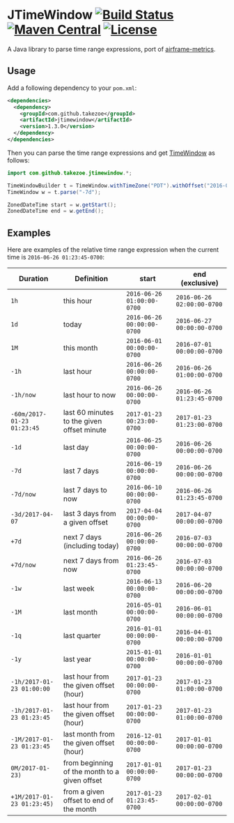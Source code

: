 # JTimeWindow [![Build Status](https://travis-ci.org/takezoe/jtimewindow.svg?branch=master)](https://travis-ci.org/takezoe/jtimewindow) [![Maven Central](https://maven-badges.herokuapp.com/maven-central/com.github.takezoe/jtimewindow/badge.svg)](https://maven-badges.herokuapp.com/maven-central/com.github.takezoe/jtimewindow) [![License](https://img.shields.io/badge/License-Apache%202.0-blue.svg)](https://github.com/takezoe/jtimewindow/blob/master/LICENSE)

A Java library to parse time range expressions, port of [airframe-metrics](https://github.com/wvlet/airframe/tree/master/airframe-metrics).

## Usage

Add a following dependency to your `pom.xml`:

```xml
<dependencies>
  <dependency>
    <groupId>com.github.takezoe</groupId>
    <artifactId>jtimewindow</artifactId>
    <version>1.3.0</version>
  </dependency>
</dependencies>
```

Then you can parse the time range expressions and get [TimeWindow](https://github.com/takezoe/jtimewindow/blob/master/src/main/java/com/github/takezoe/jtimewindow/TimeWindow.java) as follows:

```java
import com.github.takezoe.jtimewindow.*;

TimeWindowBuilder t = TimeWindow.withTimeZone("PDT").withOffset("2016-06-26 01:23:45-0700");
TimeWindow w = t.parse("-7d");

ZonedDateTime start = w.getStart();
ZonedDateTime end = w.getEnd();
```

## Examples

Here are examples of the relative time range expression when the current time is `2016-06-26 01:23:45-0700`:

|Duration                  |Definition                                   |start                     |end (exclusive)           |
|--------------------------|---------------------------------------------|--------------------------|--------------------------|
|`1h`                      |this hour                                    |`2016-06-26 01:00:00-0700`|`2016-06-26 02:00:00-0700`|
|`1d`                      |today                                        |`2016-06-26 00:00:00-0700`|`2016-06-27 00:00:00-0700`|
|`1M`                      |this month                                   |`2016-06-01 00:00:00-0700`|`2016-07-01 00:00:00-0700`|
|`-1h`                     |last hour                                    |`2016-06-26 00:00:00-0700`|`2016-06-26 01:00:00-0700`|
|`-1h/now`                 |last hour to now                             |`2016-06-26 00:00:00-0700`|`2016-06-26 01:23:45-0700`|
|`-60m/2017-01-23 01:23:45`|last 60 minutes to the given offset minute   |`2017-01-23 00:23:00-0700`|`2017-01-23 01:23:00-0700`|
|`-1d`                     |last day                                     |`2016-06-25 00:00:00-0700`|`2016-06-26 00:00:00-0700`|
|`-7d`                     |last 7 days                                  |`2016-06-19 00:00:00-0700`|`2016-06-26 00:00:00-0700`|
|`-7d/now`                 |last 7 days to now                           |`2016-06-10 00:00:00-0700`|`2016-06-26 01:23:45-0700`|
|`-3d/2017-04-07`          |last 3 days from a given offset              |`2017-04-04 00:00:00-0700`|`2017-04-07 00:00:00-0700`|
|`+7d`                     |next 7 days (including today)                |`2016-06-26 00:00:00-0700`|`2016-07-03 00:00:00-0700`|
|`+7d/now`                 |next 7 days from now                         |`2016-06-26 01:23:45-0700`|`2016-07-03 00:00:00-0700`|
|`-1w`                     |last week                                    |`2016-06-13 00:00:00-0700`|`2016-06-20 00:00:00-0700`|
|`-1M`                     |last month                                   |`2016-05-01 00:00:00-0700`|`2016-06-01 00:00:00-0700`|
|`-1q`                     |last quarter                                 |`2016-01-01 00:00:00-0700`|`2016-04-01 00:00:00-0700`|
|`-1y`                     |last year                                    |`2015-01-01 00:00:00-0700`|`2016-01-01 00:00:00-0700`|
|`-1h/2017-01-23 01:00:00` |last hour from the given offset (hour)       |`2017-01-23 00:00:00-0700`|`2017-01-23 01:00:00-0700`|
|`-1h/2017-01-23 01:23:45` |last hour from the given offset (hour)       |`2017-01-23 00:00:00-0700`|`2017-01-23 01:00:00-0700`|
|`-1M/2017-01-23 01:23:45` |last month from the given offset (hour)      |`2016-12-01 00:00:00-0700`|`2017-01-01 00:00:00-0700`|
|`0M/2017-01-23)`          |from beginning of the month to a given offset|`2017-01-01 00:00:00-0700`|`2017-01-23 00:00:00-0700`|
|`+1M/2017-01-23 01:23:45)`|from a given offset to end of the month      |`2017-01-23 01:23:45-0700`|`2017-02-01 00:00:00-0700`|